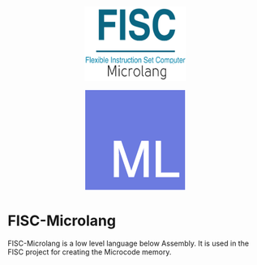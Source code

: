 <p align="center"><img src="design/resources/logo/fisc-microlang-logo.png" width="200" height="147"></p>
<p align="center"><img src="design/resources/logo/microlang-logo.png"></p>

# FISC-Microlang
FISC-Microlang is a low level language below Assembly. It is used in the FISC project for creating the Microcode memory.

